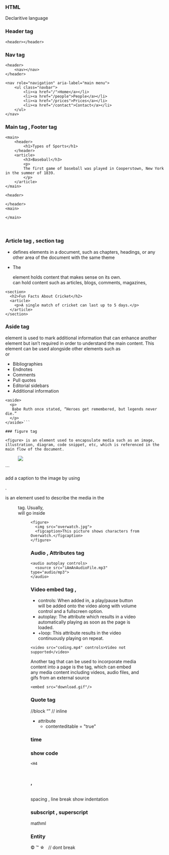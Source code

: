 
### HTML

Declaritive language

<elementname attribute="">

### Header tag 
```
<header></header>
```
### Nav tag

```
<header>
    <nav></nav>
</header>
```

```
<nav role="navigation" aria-label="main menu">
    <ul class="navbar">
        <li><a href="/">Home</a></li>
        <li><a href="/people">People</a></li>
        <li><a href="/prices">Prices</a></li>
        <li><a href="/contact">Contact</a></li>
    </ul>
</nav>
```


### Main tag , Footer tag
```
<main>
    <header>
        <h1>Types of Sports</h1>
    </header>
    <article>
        <h3>Baseball</h3>
        <p>
        The first game of baseball was played in Cooperstown, New York in the summer of 1839.
        </p>
    </article>
</main>
```
```
<header>

</header>
<main>

</main>
```

<body>
    <header>
    </header>
    <main>
    </main>
    <footer>
    </footer>
</body>

### Article tag , section tag 

* <section> defines elements in a document, such as chapters, headings, or any other area of the document with the same theme

* The <article> element holds content that makes sense on its own. <article> can hold content such as articles, blogs, comments, magazines,



```
<section>
  <h2>Fun Facts About Cricket</h2>
  <article>
    <p>A single match of cricket can last up to 5 days.</p>
  </article>
</section>
```

### Aside tag 

<aside> element is used to mark additional information that can enhance another element but isn’t required in order to understand the main content. This element can be used alongside other elements such as <article> or <section>

* Bibliographies
* Endnotes
* Comments
* Pull quotes
* Editorial sidebars
* Additional information

```
<aside>
  <p>
   Babe Ruth once stated, “Heroes get remembered, but legends never die.” 
  </p>
</aside>```

### figure tag 

<figure> is an element used to encapsulate media such as an image, illustration, diagram, code snippet, etc, which is referenced in the main flow of the document.

```
<figure>
  <img src="overwatch.jpg"/>
</figure>
```

add a caption to the image by using <figcaption>.
<figcaption> is an element used to describe the media in the <figure> tag. Usually, <figcaption> will go inside <figure>

```
<figure>
  <img src="overwatch.jpg">
  <figcaption>This picture shows characters from Overwatch.</figcaption>
</figure>
```



### Audio , Attributes tag 

```
<audio autoplay controls>
  <source src="iAmAnAudioFile.mp3" type="audio/mp3">
</audio>
```

### Video embed tag ,

* controls: When added in, a play/pause button will be added onto the video along with volume control and a fullscreen option.
* autoplay: The attribute which results in a video automatically playing as soon as the page is loaded.
* +loop: This attribute results in the video continuously playing on repeat.

```
<video src="coding.mp4" controls>Video not supported</video>

```
Another tag that can be used to incorporate media content into a page is the <embed> tag, which can embed any media content including videos, audio files, and gifs from an external source

```
<embed src="download.gif"/>
```

### Quote tag

<blockquote><p></p></blockquote> //block
<q></q> // inline 
<cite></cite>

* attribute 
  * contenteditable = "true"

### time 

<time></time>
<time datetime="YYYY-MM-DD"></time>

### show code

<code>&lt;H4</code>

### <br> , <pre>
spacing , line break
show indentation


### subscript , superscript

<sub></sub>
<sup></sup>

mathml

<small></small>

### Entity


&copy;
&trade;
&star;
&nbsp; // dont break
